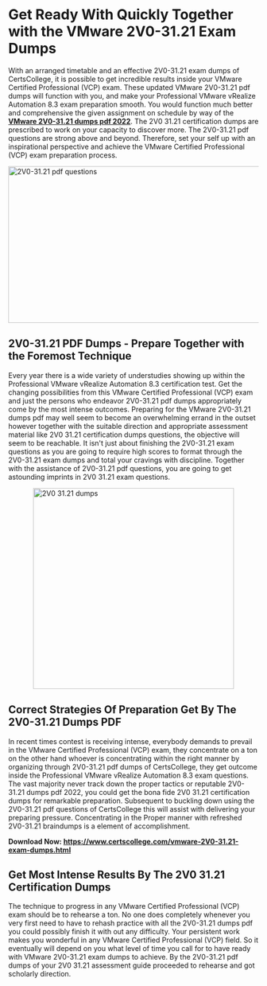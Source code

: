 <h1><strong>Get Ready With Quickly Together with the VMware 2V0-31.21 Exam Dumps&nbsp;</strong></h1>
<p><span style="font-weight: 400;">With an arranged timetable and an effective  2V0-31.21 exam dumps of CertsCollege, it is possible to get incredible results inside your VMware Certified Professional (VCP) exam. These updated VMware 2V0-31.21 pdf dumps will function with you, and make your Professional VMware vRealize Automation 8.3 exam preparation smooth. You would function much better and comprehensive the given assignment on schedule by way of the <strong><a href="https://www.certscollege.com/vmware-2V0-31.21-exam-dumps.html">VMware 2V0-31.21 dumps pdf 2022</a></strong>. The 2V0 31.21 certification dumps are prescribed to work on your capacity to discover more. The  2V0-31.21 pdf questions are strong above and beyond. Therefore, set your self up with an inspirational perspective and achieve the VMware Certified Professional (VCP) exam preparation process.&nbsp;</span></p>
<p><span style="font-weight: 400;"><img style="display: block; margin-left: auto; margin-right: auto;" src="https://i.ibb.co/CPDK3ps/Yellow-and-Blue-Initiative-Blog-Banner.png" alt="2V0-31.21 pdf questions" width="559" height="315" /></span></p>
<h2><strong>2V0-31.21 PDF Dumps - Prepare Together with the Foremost Technique</strong></h2>
<p><span style="font-weight: 400;">Every year there is a wide variety of understudies showing up within the Professional VMware vRealize Automation 8.3 certification test. Get the changing possibilities from this VMware Certified Professional (VCP) exam and just the persons who endeavor 2V0-31.21 pdf dumps appropriately come by the most intense outcomes. Preparing for the VMware 2V0-31.21 dumps pdf may well seem to become an overwhelming errand in the outset however together with the suitable direction and appropriate assessment material like 2V0 31.21 certification dumps questions, the objective will seem to be reachable. It isn't just about finishing the 2V0-31.21 exam questions as you are going to require high scores to format through the 2V0-31.21 exam dumps and total your cravings with discipline. Together with the assistance of 2V0-31.21 pdf questions, you are going to get astounding imprints in 2V0 31.21 exam questions.</span></p>
<p><span style="font-weight: 400;"><a href="https://tinyurl.com/tcys7vvc"><img style="display: block; margin-left: auto; margin-right: auto;" src="https://i.ibb.co/9tMrhdY/Teacher-Appreciation-Invitation.png" alt="2V0 31.21 dumps " width="404" height="404" /></a></span></p>
<h2><strong>Correct Strategies Of Preparation Get By The 2V0-31.21 Dumps PDF</strong></h2>
<p><span style="font-weight: 400;">In recent times contest is receiving intense, everybody demands to prevail in the VMware Certified Professional (VCP) exam, they concentrate on a ton on the other hand whoever is concentrating within the right manner by organizing through 2V0-31.21 pdf dumps of CertsCollege, they get outcome inside the Professional VMware vRealize Automation 8.3 exam questions. The vast majority never track down the proper tactics or reputable 2V0-31.21 dumps pdf 2022, you could get the bona fide 2V0 31.21 certification dumps for remarkable preparation. Subsequent to buckling down using the  2V0-31.21 pdf questions of CertsCollege this will assist with delivering your preparing pressure. Concentrating in the Proper manner with refreshed 2V0-31.21 braindumps is a element of accomplishment.</span></p>
<p><span style="font-weight: 400;"><strong>Download Now: <a href="https://www.certscollege.com/vmware-2V0-31.21-exam-dumps.html">https://www.certscollege.com/vmware-2V0-31.21-exam-dumps.html</a></strong></span></p>
<h2><strong>Get Most Intense Results By The 2V0 31.21 Certification Dumps</strong></h2>
<p><span style="font-weight: 400;">The technique to progress in any VMware Certified Professional (VCP) exam should be to rehearse a ton. No one does completely whenever you very first need to have to rehash practice with all the 2V0-31.21 dumps pdf you could possibly finish it with out any difficulty. Your persistent work makes you wonderful in any VMware Certified Professional (VCP) field. So it eventually will depend on you what level of time you call for to have ready with VMware 2V0-31.21 exam dumps to achieve. By the 2V0-31.21 pdf dumps of your 2V0 31.21 assessment guide proceeded to rehearse and got scholarly direction.</span></p>
